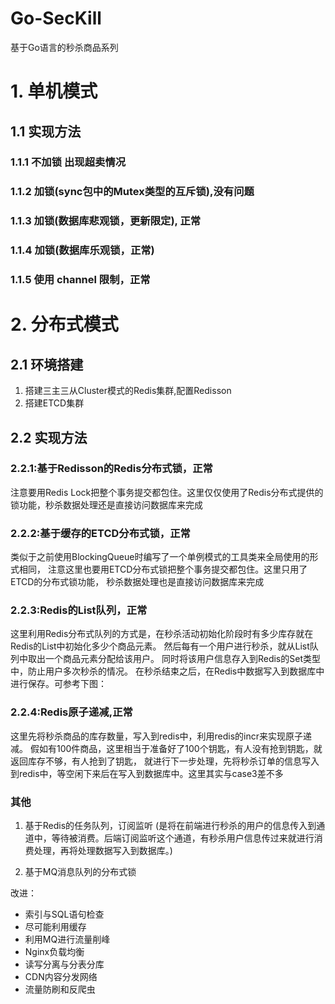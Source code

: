# Go-SecKill
基于Go语言的秒杀商品系列

# 1. 单机模式

## 1.1 实现方法
### 1.1.1 不加锁 出现超卖情况

### 1.1.2 加锁(sync包中的Mutex类型的互斥锁),没有问题

### 1.1.3 加锁(数据库悲观锁，更新限定), 正常

### 1.1.4 加锁(数据库乐观锁，正常)

### 1.1.5 使用 channel 限制，正常

# 2. 分布式模式

## 2.1 环境搭建

1. 搭建三主三从Cluster模式的Redis集群,配置Redisson
2. 搭建ETCD集群

## 2.2 实现方法

### 2.2.1:基于Redisson的Redis分布式锁，正常


注意要用Redis Lock把整个事务提交都包住。这里仅仅使用了Redis分布式提供的锁功能，秒杀数据处理还是直接访问数据库来完成

### 2.2.2:基于缓存的ETCD分布式锁，正常

类似于之前使用BlockingQueue时编写了一个单例模式的工具类来全局使用的形式相同，
注意这里也要用ETCD分布式锁把整个事务提交都包住。这里只用了ETCD的分布式锁功能，
秒杀数据处理也是直接访问数据库来完成

### 2.2.3:Redis的List队列，正常

这里利用Redis分布式队列的方式是，在秒杀活动初始化阶段时有多少库存就在Redis的List中初始化多少个商品元素。
然后每有一个用户进行秒杀，就从List队列中取出一个商品元素分配给该用户。
同时将该用户信息存入到Redis的Set类型中，防止用户多次秒杀的情况。
在秒杀结束之后，在Redis中数据写入到数据库中进行保存。可参考下图：

### 2.2.4:Redis原子递减,正常

这里先将秒杀商品的库存数量，写入到redis中，利用redis的incr来实现原子递减。
假如有100件商品，这里相当于准备好了100个钥匙，有人没有抢到钥匙，就返回库存不够，有人抢到了钥匙，
就进行下一步处理，先将秒杀订单的信息写入到redis中，等空闲下来后在写入到数据库中。这里其实与case3差不多

### 其他
1. 基于Redis的任务队列，订阅监听
(是将在前端进行秒杀的用户的信息传入到通道中，等待被消费。后端订阅监听这个通道，有秒杀用户信息传过来就进行消费处理，再将处理数据写入到数据库。)

2. 基于MQ消息队列的分布式锁

改进：
- 索引与SQL语句检查
- 尽可能利用缓存
- 利用MQ进行流量削峰
- Nginx负载均衡
- 读写分离与分表分库
- CDN内容分发网络
- 流量防刷和反爬虫
